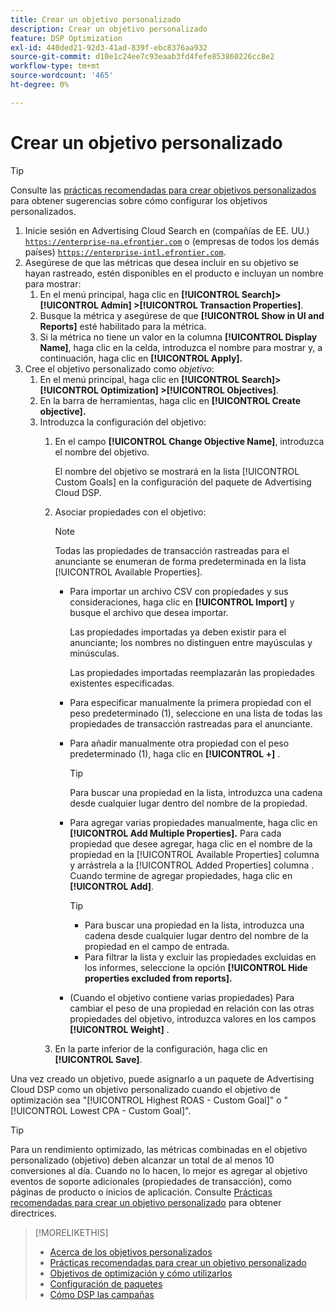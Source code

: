 ```yaml
---
title: Crear un objetivo personalizado
description: Crear un objetivo personalizado
feature: DSP Optimization
exl-id: 440ded21-92d3-41ad-839f-ebc8376aa932
source-git-commit: d10e1c24ee7c93eaab3fd4fefe853860226cc8e2
workflow-type: tm+mt
source-wordcount: '465'
ht-degree: 0%

---
```


# Crear un objetivo personalizado

>[!TIP]
>
>Consulte las [prácticas recomendadas para crear objetivos personalizados](custom-goal-best-practices.md) para obtener sugerencias sobre cómo configurar los objetivos personalizados.

1. Inicie sesión en Advertising Cloud Search en (compañías de EE. UU.) [`https://enterprise-na.efrontier.com`](https://enterprise-na.efrontier.com) o (empresas de todos los demás países) [`https://enterprise-intl.efrontier.com`](https://enterprise-intl.efrontier.com).
1. Asegúrese de que las métricas que desea incluir en su objetivo se hayan rastreado, estén disponibles en el producto e incluyan un nombre para mostrar:
   1. En el menú principal, haga clic en **[!UICONTROL Search]> [!UICONTROL Admin] >[!UICONTROL Transaction Properties]**.
   1. Busque la métrica y asegúrese de que **[!UICONTROL Show in UI and Reports]** esté habilitado para la métrica.
   1. Si la métrica no tiene un valor en la columna **[!UICONTROL Display Name]**, haga clic en la celda, introduzca el nombre para mostrar y, a continuación, haga clic en **[!UICONTROL Apply].**
1. Cree el objetivo personalizado como *objetivo*:
   1. En el menú principal, haga clic en **[!UICONTROL Search]> [!UICONTROL Optimization] >[!UICONTROL Objectives]**.
   1. En la barra de herramientas, haga clic en **[!UICONTROL Create objective].**
   1. Introduzca la configuración del objetivo:
      1. En el campo **[!UICONTROL Change Objective Name]**, introduzca el nombre del objetivo.

         El nombre del objetivo se mostrará en la lista [!UICONTROL Custom Goals] en la configuración del paquete de Advertising Cloud DSP.

      1. Asociar propiedades con el objetivo:

         >[!NOTE]
         >
         > Todas las propiedades de transacción rastreadas para el anunciante se enumeran de forma predeterminada en la lista [!UICONTROL Available Properties].

         * Para importar un archivo CSV con propiedades y sus consideraciones, haga clic en **[!UICONTROL Import]** y busque el archivo que desea importar.

            Las propiedades importadas ya deben existir para el anunciante; los nombres no distinguen entre mayúsculas y minúsculas.

            Las propiedades importadas reemplazarán las propiedades existentes especificadas.

         * Para especificar manualmente la primera propiedad con el peso predeterminado (1), seleccione en una lista de todas las propiedades de transacción rastreadas para el anunciante.

         * Para añadir manualmente otra propiedad con el peso predeterminado (1), haga clic en **[!UICONTROL +]** .

            >[!TIP]
            >
            > Para buscar una propiedad en la lista, introduzca una cadena desde cualquier lugar dentro del nombre de la propiedad.

         * Para agregar varias propiedades manualmente, haga clic en **[!UICONTROL Add Multiple Properties].** Para cada propiedad que desee agregar, haga clic en el nombre de la propiedad en la  [!UICONTROL Available Properties] columna y arrástrela a la  [!UICONTROL Added Properties] columna . Cuando termine de agregar propiedades, haga clic en **[!UICONTROL Add]**.

            >[!TIP]
            >
            >* Para buscar una propiedad en la lista, introduzca una cadena desde cualquier lugar dentro del nombre de la propiedad en el campo de entrada.
            >* Para filtrar la lista y excluir las propiedades excluidas en los informes, seleccione la opción **[!UICONTROL Hide properties excluded from reports].**


         * (Cuando el objetivo contiene varias propiedades) Para cambiar el peso de una propiedad en relación con las otras propiedades del objetivo, introduzca valores en los campos **[!UICONTROL Weight]** .
      1. En la parte inferior de la configuración, haga clic en **[!UICONTROL Save]**.


Una vez creado un objetivo, puede asignarlo a un paquete de Advertising Cloud DSP como un objetivo personalizado cuando el objetivo de optimización sea &quot;[!UICONTROL Highest ROAS - Custom Goal]&quot; o &quot;[!UICONTROL Lowest CPA - Custom Goal]&quot;.

>[!TIP]
>
>Para un <!-- optimum? Or optimization won't happen at all w/out it? -->rendimiento optimizado, las métricas combinadas en el objetivo personalizado (objetivo) deben alcanzar un total de al menos 10 conversiones al día. Cuando no lo hacen, lo mejor es agregar al objetivo eventos de soporte adicionales (propiedades de transacción), como páginas de producto o inicios de aplicación. Consulte [Prácticas recomendadas para crear un objetivo personalizado](custom-goal-best-practices.md) para obtener directrices.

>[!MORELIKETHIS]
>
>* [Acerca de los objetivos personalizados](custom-goal-about.md)
>* [Prácticas recomendadas para crear un objetivo personalizado](custom-goal-best-practices.md)
>* [Objetivos de optimización y cómo utilizarlos](optimization-goals.md)
>* [Configuración de paquetes](/help/dsp/campaign-management/packages/package-settings.md)
> * [Cómo DSP las campañas](optimization-how-dsp-optimizes-campaigns.md)

